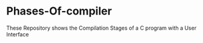 # Phases-Of-compiler
These Repository shows the Compilation Stages of a C program with a User Interface
